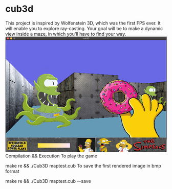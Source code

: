 # cub3d
This project is inspired by Wolfenstein 3D, which was the first FPS ever. It will enable you to explore ray-casting.
Your goal will be to make a dynamic view inside a maze, in which you'll have to find your way.
![screen](https://github.com/AlexDos-42/cub3D/blob/master/screen.png?raw=true)
Compilation && Execution
To play the game

make re && ./Cub3D maptest.cub
To save the first rendered image in bmp format

make re && ./Cub3D maptest.cub --save
